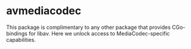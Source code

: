 # avmediacodec

This package is complimentary to any other package that provides CGo-bindings for libav. Here we unlock access to MediaCodec-specific capabilities.
